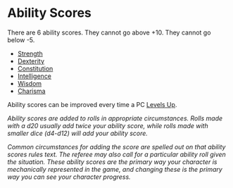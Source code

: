 # Ability Scores

There are 6 ability scores. They cannot go above +10. They cannot go below -5.

- [Strength](Strength.md)
- [Dexterity](Dexterity.md)
- [Constitution](Constitution.md)
- [Intelligence](Intelligence.md)
- [Wisdom](Wisdom.md)
- [Charisma](Charisma.md)

Ability scores can be improved every time a PC [Levels Up](../Derived%20Statistics/Level.md#Level%20Up).

*Ability scores are added to rolls in appropriate circumstances. Rolls made with a d20 usually add twice your ability score, while rolls made with smaller dice (d4-d12) will add your ability score.*

*Common circumstances for adding the score are spelled out on that ability scores rules text. The referee may also call for a particular ability roll given the situation. These ability scores are the primary way your character is mechanically represented in the game, and changing these is the primary way you can see your character progress.*